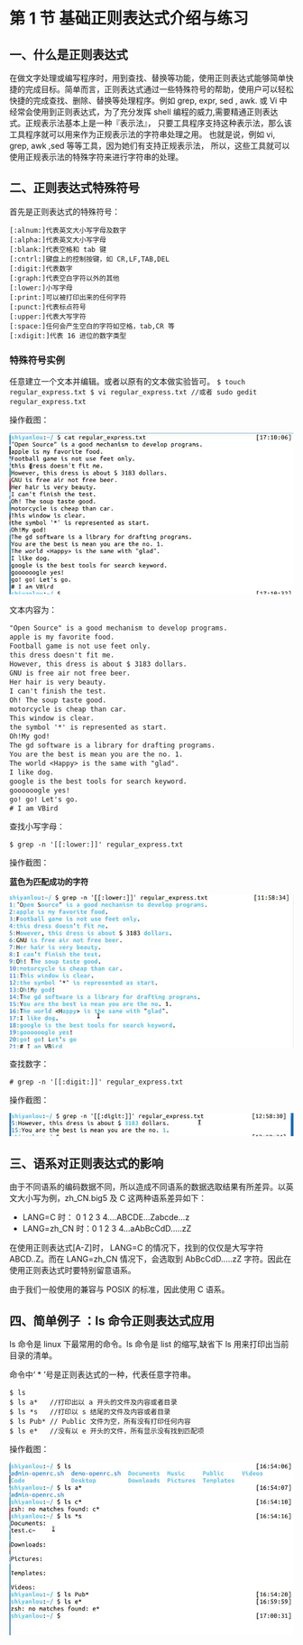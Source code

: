 # 第 1 节 基础正则表达式介绍与练习

## 一、什么是正则表达式

在做文字处理或编写程序时，用到查找、替换等功能，使用正则表达式能够简单快捷的完成目标。简单而言，正则表达式通过一些特殊符号的帮助，使用户可以轻松快捷的完成查找、删除、替换等处理程序。例如 grep, expr, sed , awk. 或 Vi 中经常会使用到正则表达式，为了充分发挥 shell 编程的威力,需要精通正则表达式。正规表示法基本上是一种『表示法』， 只要工具程序支持这种表示法，那么该工具程序就可以用来作为正规表示法的字符串处理之用。 也就是说，例如 vi, grep, awk ,sed 等等工具，因为她们有支持正规表示法， 所以，这些工具就可以使用正规表示法的特殊字符来进行字符串的处理。

## 二、正则表达式特殊符号

首先是正则表达式的特殊符号：

```
[:alnum:]代表英文大小写字母及数字 
[:alpha:]代表英文大小写字母
[:blank:]代表空格和 tab 键
[:cntrl:]键盘上的控制按键，如 CR,LF,TAB,DEL
[:digit:]代表数字
[:graph:]代表空白字符以外的其他
[:lower:]小写字母
[:print:]可以被打印出来的任何字符
[:punct:]代表标点符号
[:upper:]代表大写字符
[:space:]任何会产生空白的字符如空格，tab,CR 等
[:xdigit:]代表 16 进位的数字类型 
```

### 特殊符号实例

任意建立一个文本并编辑。或者以原有的文本做实验皆可。 `$ touch regular_express.txt $ vi regular_express.txt //或者 sudo gedit regular_express.txt`

操作截图：

![图片描述信息](img/userid42227labid762time1427361226635.jpg)

文本内容为：

```
"Open Source" is a good mechanism to develop programs.
apple is my favorite food.
Football game is not use feet only.
this dress doesn't fit me.
However, this dress is about $ 3183 dollars.
GNU is free air not free beer.
Her hair is very beauty.
I can't finish the test.
Oh! The soup taste good.
motorcycle is cheap than car.
This window is clear.
the symbol '*' is represented as start.
Oh!My god!
The gd software is a library for drafting programs.
You are the best is mean you are the no. 1.
The world <Happy> is the same with "glad".
I like dog.
google is the best tools for search keyword.
goooooogle yes!
go! go! Let's go.
# I am VBird 
```

查找小写字母：

```
$ grep -n '[[:lower:]]' regular_express.txt 
```

操作截图：

**蓝色为匹配成功的字符**

![图片描述信息](img/userid42227labid762time1427428774617.jpg)

查找数字：

```
# grep -n '[[:digit:]]' regular_express.txt 
```

操作截图：

![图片描述信息](img/userid42227labid762time1427432373029.jpg)

## 三、语系对正则表达式的影响

由于不同语系的编码数据不同，所以造成不同语系的数据选取结果有所差异。以英文大小写为例，zh_CN.big5 及 C 这两种语系差异如下：

*   LANG=C 时： 0 1 2 3 4....ABCDE...Zabcde...z
*   LANG=zh_CN 时：0 1 2 3 4...aAbBcCdD.....zZ

在使用正则表达式[A-Z]时， LANG=C 的情况下，找到的仅仅是大写字符 ABCD..Z。而在 LANG=zh_CN 情况下，会选取到 AbBcCdD.....zZ 字符。因此在使用正则表达式时要特别留意语系。

由于我们一般使用的兼容与 POSIX 的标准，因此使用 C 语系。

## 四、简单例子 ：ls 命令正则表达式应用

ls 命令是 linux 下最常用的命令。ls 命令是 list 的缩写,缺省下 ls 用来打印出当前目录的清单。

命令中‘ * ’号是正则表达式的一种，代表任意字符串。

```
$ ls
$ ls a*   //打印出以 a 开头的文件及内容或者目录
$ ls *s   //打印以 s 结尾的文件及内容或者目录
$ ls Pub* // Public 文件为空，所有没有打印任何内容
$ ls e*   //没有以 e 开头的文件，所有显示没有找到匹配项 
```

操作截图：

![图片描述信息](img/userid42227labid762time1427360470985.jpg)